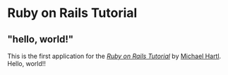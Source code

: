 # Ruby on Rails Tutorial

## "hello, world!"

This is the first application for the
[_Ruby on Rails Tutorial_](http://www.railstutorial.org/)
by [Michael Hartl](http://www.michaelhartl.com/). Hello, world!!
